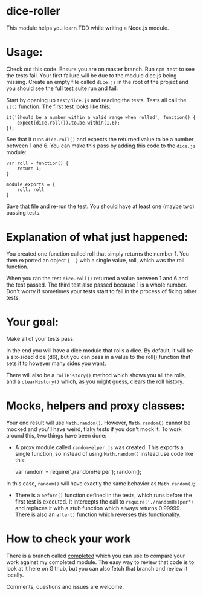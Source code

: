 dice-roller
===========

This module helps you learn TDD while writing a Node.js module.

Usage:
======

Check out this code. Ensure you are on master branch. Run `npm test` to see the tests fail. Your first failure 
will be due to the module dice.js being missing. Create an empty file called `dice.js` in the root of the project
and you should see the full test suite run and fail.

Start by opening up `test/dice.js` and reading the tests. Tests all call the `it()` function. The first test looks 
like this:

    it('Should be a number within a valid range when rolled', function() {
        expect(dice.roll()).to.be.within(1,6);
    });

See that it runs `dice.roll()` and expects the returned value to be a number between 1 and 6. You can make this 
pass by adding this code to the `dice.js` module:

    var roll = function() {
        return 1;
    }
    
    module.exports = {
        roll: roll
    }

Save that file and re-run the test. You should have at least one (maybe two) passing tests.

Explanation of what just happened:
==================================

You created one function called roll that simply returns the number 1. You then exported an object `{  }` with 
a single value, roll, which was the roll function.

When you ran the test `dice.roll()` returned a value between 1 and 6 and the test passed. The third test also 
passed because 1 is a whole number. Don't worry if sometimes your tests start to fail in the process of fixing
other tests.

Your goal:
==========

Make all of your tests pass.

In the end you will have a dice module that rolls a dice. By default, it will be a six-sided dice (d6), but you 
can pass in a value to the roll() function that sets it to however many sides you want.

There will also be a `rollHistory()` method which shows you all the rolls, and a `clearHistory()` which, as you 
might guess, clears the roll history.

Mocks, helpers and proxy classes:
=================================

Your end result will use `Math.random()`. However, `Math.random()` cannot be mocked and you'll have weird, flaky 
tests if you don't mock it. To work around this, two things have been done:

* A proxy module called `randomHelper.js` was created. This exports a single function, so instead of using 
`Math.random()` instead use code like this:

    var random = require('./randomHelper');
    random();

In this case, `random()` will have exactly the same behavior as `Math.random()`;

* There is a `before()` function defined in the tests, which runs before the first test is executed. It intercepts
the call to `require('./randomHelper')` and replaces it with a stub function which always returns 0.99999. There
is also an `after()` function which reverses this functionality.

How to check your work
======================

There is a branch called [completed](https://github.com/newz2000/dice-roller/tree/completed) which you can use to compare your work against my completed module. The easy
way to review that code is to look at it here on Github, but you can also fetch that branch and review it locally.

Comments, questions and issues are welcome.

